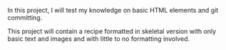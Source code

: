 In this project, I will test my knowledge on basic HTML elements and git committing.

This project will contain a recipe formatted in skeletal version with only basic text and images and with little to no formatting involved.